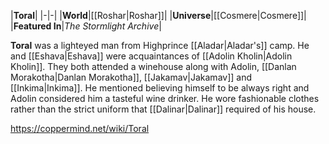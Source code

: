|**Toral**|
|-|-|
|**World**|[[Roshar\|Roshar]]|
|**Universe**|[[Cosmere\|Cosmere]]|
|**Featured In**|*The Stormlight Archive*|

**Toral** was a lighteyed man from Highprince [[Aladar\|Aladar's]] camp.
He and [[Eshava\|Eshava]] were acquaintances of [[Adolin Kholin\|Adolin Kholin]]. They both attended a winehouse along with Adolin, [[Danlan Morakotha\|Danlan Morakotha]], [[Jakamav\|Jakamav]] and [[Inkima\|Inkima]]. He mentioned believing himself to be always right and Adolin considered him a tasteful wine drinker. He wore fashionable clothes rather than the strict uniform that [[Dalinar\|Dalinar]] required of his house.



https://coppermind.net/wiki/Toral